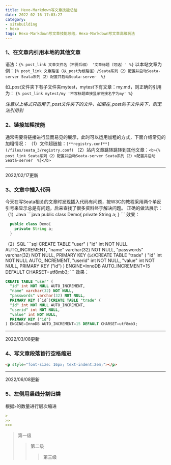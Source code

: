 ```yaml
---
title: Hexo-Markdown写文章技能总结
date: 2022-02-16 17:03:27
category:
- sitebuilding
- hexo
tags: Hexo-Markdown写文章技能总结，Hexo-Markdown写文章高级玩法
---
```


### 1、在文章内引用本地的其他文章
语法：`{% post_link 文章文件名（不要后缀） '文章标题（可选）' %}`
以本站文章为例：`{% post_link 文章路径（以_post为根路径）/Seata系列（2）配置并启动Seata-server Seata系列（2）配置并启动Seata-server  %}`

如_post文件夹下有子文件夹mytest，mytest下有文章：my.md，则正确的引用为：
`{% post_link mytest/my '不写标题直接显示链接名字为my' %}`

*注意以上格式只适用于_post文件夹下的文件，如果在_post的子文件夹下，则无法引用到*

### 2、链接加粗技能
通常需要将链接进行显而易见的展示，此时可以运用加粗的方式，下面介绍常见的加粗情况：
（1）文件超链接：`[**registry.conf**](/files/seata_3/registry.conf)`
（2）站内文章跳转跳转到其他文章：`<b>{% post_link Seata系列（2）配置并启动Seata-server Seata系列（2）>配置并启动Seata-server  %}</b>`

---
2022/02/17更新
### 3、文章中插入代码
今天在写Seata相关的文章时发现插入代码有问题，按W3C的教程采用两个单反引号来显示总是有问题，后来查找了很多资料终于解决问题。
正确的做法展示：
（1）Java
\`\`\`java
  public class Demo{
    private String a;
  }
\`\`\`
效果：
```java
  public class Demo{
    private String a;
  }
```
（2）SQL
\`\`\`sql
CREATE TABLE "user" (
  "id" int NOT NULL AUTO_INCREMENT,
  "name" varchar(32) NOT NULL,
  "passwords" varchar(32) NOT NULL,
  PRIMARY KEY (`id`)CREATE TABLE "trade" (
  "id" int NOT NULL AUTO_INCREMENT,
  "userid" int NOT NULL,
  "value" int NOT NULL,
  PRIMARY KEY ("id")
) ENGINE=InnoDB AUTO_INCREMENT=15 DEFAULT CHARSET=utf8mb3;
\`\`\`
效果：
```sql
CREATE TABLE "user" (
  "id" int NOT NULL AUTO_INCREMENT,
  "name" varchar(32) NOT NULL,
  "passwords" varchar(32) NOT NULL,
  PRIMARY KEY (`id`)CREATE TABLE "trade" (
  "id" int NOT NULL AUTO_INCREMENT,
  "userid" int NOT NULL,
  "value" int NOT NULL,
  PRIMARY KEY ("id")
) ENGINE=InnoDB AUTO_INCREMENT=15 DEFAULT CHARSET=utf8mb3;
```


---
2022/03/08更新
### 4、写文章段落首行空格缩进

```html
<p style="font-size: 16px; text-indent:2em;"></p>
```

---
2022/06/08更新
### 5、左侧用竖线分割归类

根据`>`的数量进行层次缩进
```markdown
>
>>
>>>
```

> 第一级
>> 第二级
>>> 第三级